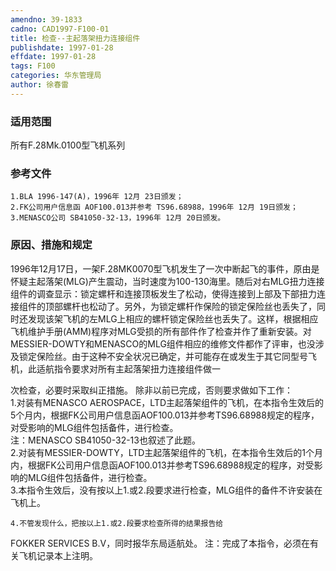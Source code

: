 ```yaml
---
amendno: 39-1833  
cadno: CAD1997-F100-01  
title: 检查--主起落架扭力连接组件  
publishdate: 1997-01-28  
effdate: 1997-01-28  
tags: F100  
categories: 华东管理局  
author: 徐春雷  
---
```

  
### 适用范围  
所有F.28Mk.0100型飞机系列  
  
<!--more-->  
### 参考文件  
    1.BLA 1996-147(A)，1996年 12月 23日颁发；  
    2.FK公司用户信息函 AOF100.013并参考 TS96.68988，1996年 12月 19日颁发；  
    3.MENASCO公司 SB41050-32-13，1996年 12月 20日颁发。  
  
### 原因、措施和规定  
1996年12月17日，一架F.28MK0070型飞机发生了一次中断起飞的事件，原由是怀疑主起落架(MLG)产生震动，当时速度为100-130海里。随后对右MLG扭力连接组件的调查显示：锁定螺杆和连接顶板发生了松动，使得连接到上部及下部扭力连接组件的顶部螺杆也松动了。另外，为锁定螺杆作保险的锁定保险丝也丢失了，同时还发现该架飞机的左MLG上相应的螺杆锁定保险丝也丢失了。这样，根据相应飞机维护手册(AMM)程序对MLG受损的所有部件作了检查并作了重新安装。对MESSIER-DOWTY和MENASCO的MLG组件相应的维修文件都作了评审，也没涉及锁定保险丝。由于这种不安全状况已确定，并可能存在或发生于其它同型号飞机，此适航指令要求对所有主起落架扭力连接组件做一  
  
次检查，必要时采取纠正措施。     除非以前已完成，否则要求做如下工作：  
    1.对装有MENASCO AEROSPACE，LTD主起落架组件的飞机，在本指令生效后的5个月内，根据FK公司用户信息函AOF100.013并参考TS96.68988规定的程序，对受影响的MLG组件包括备件，进行检查。  
    注：MENASCO SB41050-32-13也叙述了此题。  
    2.对装有MESSIER-DOWTY，LTD主起落架组件的飞机，在本指令生效后的1个月内，根据FK公司用户信息函AOF100.013并参考TS96.68988规定的程序，对受影响的MLG组件包括备件，进行检查。  
    3.本指令生效后，没有按以上1.或2.段要求进行检查，MLG组件的备件不许安装在飞机上。  
  
    4.不管发现什么，把按以上1.或2.段要求检查所得的结果报告给  
FOKKER SERVICES B.V，同时报华东局适航处。     注：完成了本指令，必须在有关飞机记录本上注明。  
